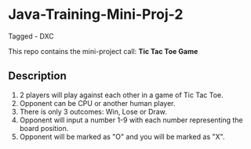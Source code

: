 # Java-Training-Mini-Proj-2

Tagged - DXC 

This repo contains the mini-project call: **Tic Tac Toe Game**

## Description

1. 2 players will play against each other in a game of Tic Tac Toe.
2. Opponent can be CPU or another human player.
3. There is only 3 outcomes: Win, Lose or Draw.
4. Opponent will input a number 1-9 with each number representing the board position.
5. Opponent will be marked as "O" and you will be marked as "X".
